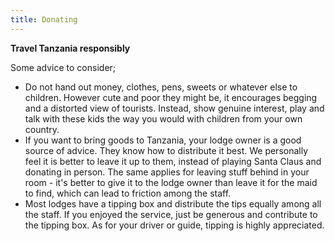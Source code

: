 ```yaml
---
title: Donating
---
```

**Travel Tanzania responsibly**

Some advice to consider;

* Do not hand out money, clothes, pens, sweets or whatever else to children. However cute and poor they might be, it encourages begging and a distorted view of tourists. Instead, show genuine interest, play and talk with these kids the way you would with children from your own country.
* If you want to bring goods to Tanzania, your lodge owner is a good source of advice. They know how to distribute it best. We personally feel it is better to leave it up to them, instead of playing Santa Claus and donating in person. The same applies for leaving stuff behind in your room - it's better to give it to the lodge owner than leave it for the maid to find, which can lead to friction among the staff.
* Most lodges have a tipping box and distribute the tips equally among all the staff. If you enjoyed the service, just be generous and contribute to the tipping box. As for your driver or guide, tipping is highly appreciated.
